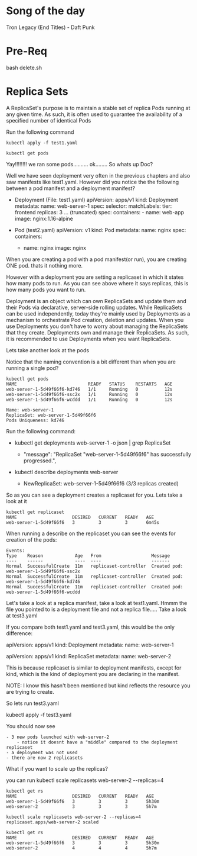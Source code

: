 # Song of the day 
Tron Legacy (End Titles) - Daft Punk

# Pre-Req

bash delete.sh

# Replica Sets

A ReplicaSet's purpose is to maintain a stable set of replica Pods running at any given time. As such, it is often used to guarantee the availability of a specified number of identical Pods

Run the following command

    kubectl apply -f test1.yaml

    kubectl get pods

Yay!!!!!!!! we ran some pods.......... ok........ So whats up Doc?

Well we have seen deployment very often in the previous chapters and also saw manifests like test1.yaml. However did you notice the the following between a pod manifest and a deployment manifest?

- Deployment (File: test1.yaml)
apiVersion: apps/v1
kind: Deployment
metadata:
  name: web-server-1
spec:
  selector:
    matchLabels:
      tier: frontend
  replicas: 3
... (truncated)
    spec:
      containers:
      - name: web-app
        image: nginx:1.16-alpine
       
- Pod (test2.yaml)
apiVersion: v1
kind: Pod
metadata:
  name: nginx
spec:
  containers:
  - name: nginx
    image: nginx

When you are creating a pod with a pod manifest(or run), you are creating ONE pod. thats it nothing more.

However with a deployment you are setting a replicaset in which it states how many pods to run. As you can see above where it says replicas, this is how many pods you want to run. 

Deployment is an object which can own ReplicaSets and update them and their Pods via declarative, server-side rolling updates. While ReplicaSets can be used independently, today they're mainly used by Deployments as a mechanism to orchestrate Pod creation, deletion and updates. When you use Deployments you don't have to worry about managing the ReplicaSets that they create. Deployments own and manage their ReplicaSets. As such, it is recommended to use Deployments when you want ReplicaSets.

Lets take another look at the pods

Notice that the naming convention is a bit different than when you are running a single pod?

    kubectl get pods
    NAME                           READY   STATUS    RESTARTS   AGE
    web-server-1-5d49f66f6-kd746   1/1     Running   0          12s
    web-server-1-5d49f66f6-ssc2x   1/1     Running   0          12s
    web-server-1-5d49f66f6-wcddd   1/1     Running   0          12s

    Name: web-server-1
    ReplicaSet: web-server-1-5d49f66f6
    Pods Uniqueness: kd746 

Run the following command:

- kubectl get deployments web-server-1 -o json | grep ReplicaSet
    - "message": "ReplicaSet \"web-server-1-5d49f66f6\" has successfully progressed.",

- kubectl describe deployments web-server
    - NewReplicaSet:   web-server-1-5d49f66f6 (3/3 replicas created)

So as you can see a deployment creates a replicaset for you. Lets take a look at it

    kubectl get replicaset 
    NAME                     DESIRED   CURRENT   READY   AGE
    web-server-1-5d49f66f6   3         3         3       6m45s

When running a describe on the replicaset you can see the events for creation of the pods:

    Events:
    Type    Reason            Age   From                   Message
    ----    ------            ----  ----                   -------
    Normal  SuccessfulCreate  11m   replicaset-controller  Created pod: web-server-1-5d49f66f6-ssc2x
    Normal  SuccessfulCreate  11m   replicaset-controller  Created pod: web-server-1-5d49f66f6-kd746
    Normal  SuccessfulCreate  11m   replicaset-controller  Created pod: web-server-1-5d49f66f6-wcddd

Let's take a look at a replica manifest, take a look at test1.yaml. Hmmm the file you pointed to is a deployment file and not a replica file..... Take a look at test3.yaml

If you compare both test1.yaml and test3.yaml, this would be the only difference:

apiVersion: apps/v1
kind: Deployment
metadata:
  name: web-server-1

apiVersion: apps/v1
kind: ReplicaSet
metadata:
  name: web-server-2

This is because replicaset is similar to deployment manifests, except for kind, which is the kind of deployment you are declaring in the manifest. 

NOTE: I know this hasn't been mentioned but kind reflects the resource you are trying to create. 

So lets run test3.yaml

kubectl apply -f test3.yaml

You should now see

    - 3 new pods launched with web-server-2
        - notice it doesnt have a "middle" compared to the deployment replicaset
    - a deployment was not used
    - there are now 2 replicasets 

What if you want to scale up the replicas?

you can run kubectl scale replicasets web-server-2 --replicas=4

    kubectl get rs
    NAME                     DESIRED   CURRENT   READY   AGE
    web-server-1-5d49f66f6   3         3         3       5h30m
    web-server-2             3         3         3       5h7m

    kubectl scale replicasets web-server-2 --replicas=4
    replicaset.apps/web-server-2 scaled

    kubectl get rs
    NAME                     DESIRED   CURRENT   READY   AGE
    web-server-1-5d49f66f6   3         3         3       5h30m
    web-server-2             4         4         4       5h7m

